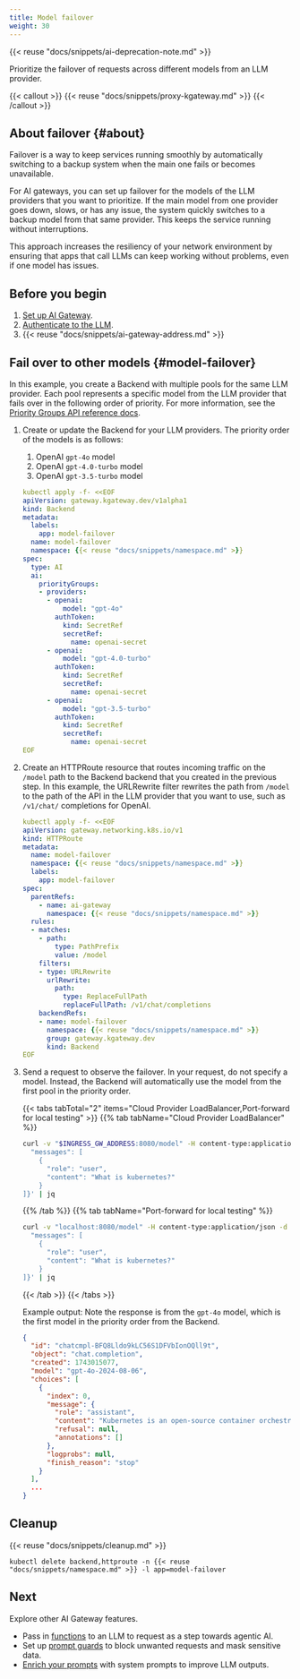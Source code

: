 ```yaml
---
title: Model failover
weight: 30
---
```


{{< reuse "docs/snippets/ai-deprecation-note.md" >}}

Prioritize the failover of requests across different models from an LLM provider.

{{< callout >}}
{{< reuse "docs/snippets/proxy-kgateway.md" >}}
{{< /callout >}}

## About failover {#about}

Failover is a way to keep services running smoothly by automatically switching to a backup system when the main one fails or becomes unavailable.

For AI gateways, you can set up failover for the models of the LLM providers that you want to prioritize. If the main model from one provider goes down, slows, or has any issue, the system quickly switches to a backup model from that same provider. This keeps the service running without interruptions.

This approach increases the resiliency of your network environment by ensuring that apps that call LLMs can keep working without problems, even if one model has issues.

## Before you begin

1. [Set up AI Gateway](../setup/).
2. [Authenticate to the LLM](../auth/).
3. {{< reuse "docs/snippets/ai-gateway-address.md" >}}

## Fail over to other models {#model-failover}

In this example, you create a Backend with multiple pools for the same LLM provider. Each pool represents a specific model from the LLM provider that fails over in the following order of priority. For more information, see the [Priority Groups API reference docs](/docs/reference/api/#prioritygroups).

1. Create or update the Backend for your LLM providers. The priority order of the models is as follows:
   
   1. OpenAI `gpt-4o` model
   2. OpenAI `gpt-4.0-turbo` model
   3. OpenAI `gpt-3.5-turbo` model

   ```yaml
   kubectl apply -f- <<EOF
   apiVersion: gateway.kgateway.dev/v1alpha1
   kind: Backend
   metadata:
     labels:
       app: model-failover
     name: model-failover
     namespace: {{< reuse "docs/snippets/namespace.md" >}}
   spec:
     type: AI
     ai:
       priorityGroups:
       - providers:
         - openai:
             model: "gpt-4o"
           authToken:
             kind: SecretRef
             secretRef:
               name: openai-secret
         - openai:
             model: "gpt-4.0-turbo"
           authToken:
             kind: SecretRef
             secretRef:
               name: openai-secret
         - openai:
             model: "gpt-3.5-turbo"
           authToken:
             kind: SecretRef
             secretRef:
               name: openai-secret
   EOF
   ```

2. Create an HTTPRoute resource that routes incoming traffic on the `/model` path to the Backend backend that you created in the previous step. In this example, the URLRewrite filter rewrites the path from `/model` to the path of the API in the LLM provider that you want to use, such as `/v1/chat/` completions for OpenAI.

   ```yaml
   kubectl apply -f- <<EOF
   apiVersion: gateway.networking.k8s.io/v1
   kind: HTTPRoute
   metadata:
     name: model-failover
     namespace: {{< reuse "docs/snippets/namespace.md" >}}
     labels:
       app: model-failover
   spec:
     parentRefs:
       - name: ai-gateway
         namespace: {{< reuse "docs/snippets/namespace.md" >}}
     rules:
     - matches:
       - path:
           type: PathPrefix
           value: /model
       filters:
       - type: URLRewrite
         urlRewrite:
           path:
             type: ReplaceFullPath
             replaceFullPath: /v1/chat/completions
       backendRefs:
       - name: model-failover
         namespace: {{< reuse "docs/snippets/namespace.md" >}}
         group: gateway.kgateway.dev
         kind: Backend
   EOF
   ```

3. Send a request to observe the failover. In your request, do not specify a model. Instead, the Backend will automatically use the model from the first pool in the priority order.

   {{< tabs tabTotal="2" items="Cloud Provider LoadBalancer,Port-forward for local testing" >}}
   {{% tab tabName="Cloud Provider LoadBalancer" %}}
   ```bash
   curl -v "$INGRESS_GW_ADDRESS:8080/model" -H content-type:application/json -d '{
     "messages": [
       {
         "role": "user",
         "content": "What is kubernetes?"
       }
   ]}' | jq
   ```
   {{% /tab %}}
   {{% tab tabName="Port-forward for local testing" %}}
   ```bash
   curl -v "localhost:8080/model" -H content-type:application/json -d '{
     "messages": [
       {
         "role": "user",
         "content": "What is kubernetes?"
       }
   ]}' | jq
   ```
   {{< /tab >}}
   {{< /tabs >}}
   
   Example output: Note the response is from the `gpt-4o` model, which is the first model in the priority order from the Backend.

   ```json {linenos=table,hl_lines=[5],linenostart=1,filename="model-response.json"}
   {
     "id": "chatcmpl-BFQ8Lldo9kLC56S1DFVbIonOQll9t",
     "object": "chat.completion",
     "created": 1743015077,
     "model": "gpt-4o-2024-08-06",
     "choices": [
       {
         "index": 0,
         "message": {
           "role": "assistant",
           "content": "Kubernetes is an open-source container orchestration platform designed to automate the deployment, scaling, and management of containerized applications. Originally developed by Google, it is now maintained by the Cloud Native Computing Foundation (CNCF).\n\nKubernetes provides a framework to run distributed systems resiliently. It manages containerized applications across a cluster of machines, offering features such as:\n\n1. **Automatic Bin Packing**: It can optimize resource usage by automatically placing containers based on their resource requirements and constraints while not sacrificing availability.\n\n2. **Self-Healing**: Restarts failed containers, replaces and reschedules containers when nodes die, and kills and reschedules containers that are unresponsive to user-defined health checks.\n\n3. **Horizontal Scaling**: Scales applications and resources up or down automatically, manually, or based on CPU usage.\n\n4. **Service Discovery and Load Balancing**: Exposes containers using DNS names or their own IP addresses and balances the load across them.\n\n5. **Automated Rollouts and Rollbacks**: Automatically manages updates to applications or configurations and can rollback changes if necessary.\n\n6. **Secret and Configuration Management**: Enables you to deploy and update secrets and application configuration without rebuilding your container images and without exposing secrets in your stack configuration and environment variables.\n\n7. **Storage Orchestration**: Allows you to automatically mount the storage system of your choice, whether from local storage, a public cloud provider, or a network storage system.\n\nBy providing these functionalities, Kubernetes enables developers to focus more on creating applications, while the platform handles the complexities of deployment and scaling. It has become a de facto standard for container orchestration, supporting a wide range of cloud platforms and minimizing dependencies on any specific infrastructure.",
           "refusal": null,
           "annotations": []
         },
         "logprobs": null,
         "finish_reason": "stop"
       }
     ],
     ...
   }
   ```

## Cleanup

{{< reuse "docs/snippets/cleanup.md" >}}

   ```shell
   kubectl delete backend,httproute -n {{< reuse "docs/snippets/namespace.md" >}} -l app=model-failover
   ```

## Next

Explore other AI Gateway features.

* Pass in [functions](../functions/) to an LLM to request as a step towards agentic AI.
* Set up [prompt guards](../prompt-guards/) to block unwanted requests and mask sensitive data.
* [Enrich your prompts](../prompt-enrichment/) with system prompts to improve LLM outputs.
